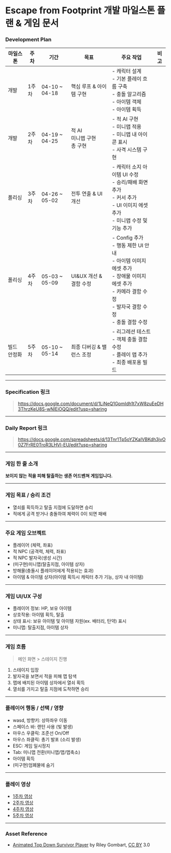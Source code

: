 
# Escape from Footprint 개발 마일스톤 플랜 & 게임 문서

### Development Plan

| 마일스톤 | 주차 | 기간 | 목표 | 주요 작업 | 비고 |
|----------|------|-------|-------|------------|------|
| 개발 | 1주차 | 04-10 ~ 04-18 | 핵심 루프 & 아이템 구현 | - 캐릭터 설계<br>- 기본 플레이 흐름 구축<br>- 충돌 알고리즘<br>- 아이템 객체<br>- 아이템 획득 |  |
| 개발 | 2주차 | 04-19 ~ 04-25 | 적 AI<br> 미니맵 구현<br> 총 구현 | - 적 AI 구현<br>- 미니맵 적용<br>- 미니맵 내 아이콘 표시<br>- 사격 시스템 구현 |  |
| 폴리싱 | 3주차 | 04-26 ~ 05-02 | 전투 연출 & UI 개선  | - 캐릭터 소지 아이템 UI 수정<br>- 승리/패배 화면 추가<br>- 커서 추가<br>- UI 이미지 에셋 추가<br>- 미니맵 수정 및 기능 추가 |  |
| 폴리싱 | 4주차 | 05-03 ~ 05-09 | UI&UX 개선 & 결함 수정 | - Config 추가<br>- 행동 제한 UI 안내<br>- 아이템 이미지 에셋 추가<br>- 장애물 이미지 에셋 추가<br>- 카메라 결함 수정<br>- 발자국 결함 수정<br>- 충돌 결함 수정 |  |
| 빌드 안정화 | 5주차 | 05-10 ~ 05-14 | 최종 디버깅 & 밸런스 조정 | - 리그레션 테스트<br>- 객체 충돌 결함 수정<br>- 플레이 맵 추가 <br>- 최종 배포용 빌드 |  |

---

### Specification 링크 

> https://docs.google.com/document/d/1LiNeQ1GpmIdh1t7xW8zuEeDH3ThrzKeU8S-wNIEiOQQ/edit?usp=sharing

---

### Daily Report 링크

> https://docs.google.com/spreadsheets/d/13Tnr1Tp5oYZKaIVBKdh3jvO0Z7FrRE0TroR3LHVl-EU/edit?usp=sharing

---

### 게임 한 줄 소개

**보이지 않는 적을 피해 탈출하는 생존 어드벤쳐 게임입니다.**

---

### 게임 목표 / 승리 조건

- 열쇠를 획득하고 탈출 지점에 도달하면 승리
- 적에게 공격 받거나 충돌하여 체력이 0이 되면 패배

---

### 주요 게임 오브젝트

- 플레이어 (체력, 좌표)
- 적 NPC (공격력, 체력, 좌표)
- 적 NPC 발자국(생성 시간)
- (미구현)미니맵(탈출지점, 아이템 상자)
- 방해물(충돌시 플레이어에게 적용되는 효과)
- 아이템 & 아이템 상자(아이템 획득시 캐릭터 추가 기능, 상자 내 아이템)

---

### 게임 UI/UX 구성

- 플레이어 정보: HP, 보유 아이템
- 상호작용: 아이템 획득, 탈출
- 상태 표시: 보유 아이템 및 아이템 자원(ex. 배터리, 탄약) 표시
- 미니맵: 탈출지점, 아이템 상자

---

### 게임 흐름

> 메인 화면 > 스테이지 진행 

1. 스테이지 입장  
2. 발자국을 보면서 적을 피해 맵 탐색
3. 맵에 배치된 아이템 상자에서 열쇠 획득
4. 열쇠를 가지고 탈출 지점에 도착하면 승리

---

### 플레이어 행동 / 선택 / 영향

- wasd, 방향키: 상하좌우 이동
- 스페이스 바: 랜턴 사용 (빛 발생)
- 마우스 우클릭: 조준선 On/Off
- 마우스 좌클릭: 총기 발포 (소리 발생)
- ESC: 게임 일시정지
- Tab: 미니맵 전환(미니맵/맵/맵축소)
- 아이템 획득
- (미구현)엄폐물에 숨기

---

### 플레이 영상
 - [1주차 영상](https://drive.google.com/file/d/1BqVm4FLjJSyTmXvmstXeTHG4rbAm1HtL/view?usp=sharing)
 - [2주차 영상](https://drive.google.com/file/d/1R1Mjlr5Y0Pl_4wG_M6nOKJTBQZtZmAoq/view?usp=sharing)
 - [4주차 영상](https://drive.google.com/file/d/1Jt7K_uEIvVanf0UT7CTEN79YoT9408p8/view?usp=sharing)
 - [5주차 영상](https://drive.google.com/file/d/1i8o4cIEUUz3HGpJOtxA5wHReE7EMRIyL/view?usp=sharing)


---
 
 ### Asset Reference 
 
 - [Animated Top Down Survivor Player](https://opengameart.org/content/animated-top-down-survivor-player) by Riley Gombart, [CC BY](https://creativecommons.org/licenses/by/3.0/) 3.0